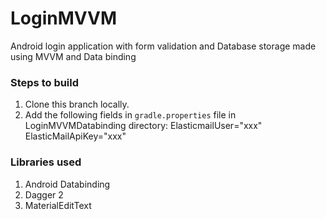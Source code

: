 # LoginMVVM
Android login application with form validation and Database storage  made using MVVM and Data binding

### Steps to build
1. Clone this branch locally.
2. Add the following fields in `gradle.properties` file in LoginMVVMDatabinding directory:
   ElasticmailUser="xxx"
   ElasticMailApiKey="xxx"

### Libraries used
1. Android Databinding
2. Dagger 2
3. MaterialEditText
